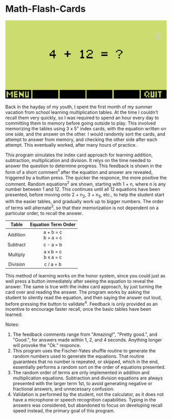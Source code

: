 # Math-Flash-Cards

![Screenshot of Risk-Battle-Simulator](https://github.com/yeri63-hp48g/Math-Flash-Cards/raw/main/Math.png)

Back in the hayday of my youth, I spent the first month of my summer vacation from school learning multiplication tables. At the time I couldn't recall them very quickly, so I was required to spend an hour every day to committing them to memory before going outside to play. This involved memorizing the tables using 3 x 5" index cards, with the equation written on one side, and the answer on the other. I would randomly sort the cards, and attempt to answer from memory, and checking the other side after each attempt. This eventually worked, after many hours of practice.

This program simulates the index card approach for learning addition, subtraction, multiplication and division. It relys on the time needed to answer the question to determine progress. This feedback is shown in the form of a short comment<sup>1</sup> after the equation and answer are revealed, triggered by a button press. The quicker the responce, the more positive the comment. Random equations<sup>2</sup> are shown, starting with 1 + n, where n is any number between 1 and 12. This continues until all 12 equations have been presented, before moving onto 2 + n<sub>2</sub>, 3 + n<sub>3</sub>, etc., to help the student start with the easier tables, and gradually work up to bigger numbers. The order of terms will alternate<sup>3</sup>, so that their memorization is not dependent on a particular order, to recall the answer.

| Table    | Equation Term Order      |
| :-:      | :-:                      |
| Addition | a + b = c<br />b + a = c |
| Subtract | c - a = b                |
| Multiply | a x b = c<br />b x a = c |
| Division | c / a = b                |

This method of learning works on the honor system, since you could just as well press a button immediately after seeing the equation to reveal the answer. The same is true with the index card approach, by just turning the card over and reading the answer. The program works by asking the student to silently read the equation, and then saying the answer out loud, before pressing the button to validate<sup>4</sup>. Feedback is only provided as an incentive to encourage faster recall, once the basic tables have been learned.

Notes:
1. The feedback comments range from "Amazing!", "Pretty good.", and "Good.", for answers made within 1, 2, and 4 seconds. Anything longer will provoke the "Ok." responce.
2. This program uses the Fischer-Yates shuffle routine to generate the random numbers used to generate the equations. That routine guarantees that no number is repeated, or skipped, which in the end, essentially performs a random sort on the order of equations presented.
3. The random order of terms are only implemented in addition and multiplication equations. Subtraction and division equations are always presented with the larger term 1st, to avoid generating negative or fractional answers, and unnecessary confusion.
4. Validation is performed by the student, not the calculator, as it does not have a microphone or speech recognition capabilities. Typing in the answers was considered, but abandoned to focus on developing recall speed instead, the primary goal of this program.
